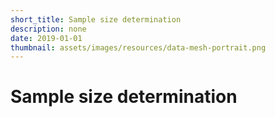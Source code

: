 ```yaml
---
short_title: Sample size determination
description: none
date: 2019-01-01
thumbnail: assets/images/resources/data-mesh-portrait.png
---
```


# Sample size determination